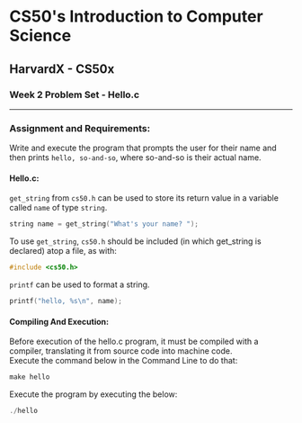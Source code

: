 # CS50's Introduction to Computer Science
## HarvardX - CS50x
### Week 2 Problem Set - Hello.c
<hr>


### Assignment and Requirements:
Write and execute the program that prompts the user for their name and then prints ```hello, so-and-so```, where so-and-so is their actual name.


#### Hello.c:

```get_string``` from ```cs50.h``` can be used to store its return value in a variable called ```name``` of type ```string```.

```C
string name = get_string("What's your name? ");
```

To use ```get_string```, ```cs50.h``` should be included (in which get_string is declared) atop a file, as with:

```C
#include <cs50.h>
```

```printf``` can be used to format a string.
```C
printf("hello, %s\n", name);
```

#### Compiling And Execution:

Before execution of the hello.c program, it must be compiled with a compiler, translating it from source code into machine code.\
Execute the command below in the Command Line to do that:

```C
make hello
```

Execute the program by executing the below:
```C
./hello
```
